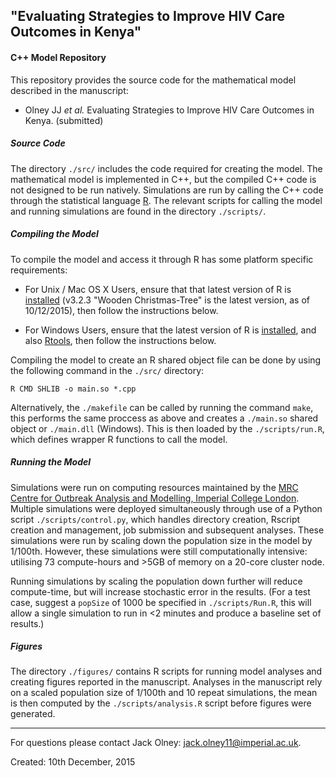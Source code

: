 ## "Evaluating Strategies to Improve HIV Care Outcomes in Kenya"
#### C++ Model Repository

This repository provides the source code for the mathematical model described in the manuscript: 
- Olney JJ _et al._ Evaluating Strategies to Improve HIV Care Outcomes in Kenya. (submitted)


#####  Source Code
The directory `./src/` includes the code required for creating the model. The mathematical model is implemented in C++, but the compiled C++ code is not designed to be run natively. Simulations are run by calling the C++ code through the statistical language [R](https://www.r-project.org/). The relevant scripts for calling the model and running simulations are found in the directory `./scripts/`.

##### Compiling the Model
To compile the model and access it through R has some platform specific requirements:

- For Unix / Mac OS X Users, ensure that that latest version of R is [installed](https://cran.r-project.org/src/base/R-3/) (v3.2.3 "Wooden Christmas-Tree" is the latest version, as of 10/12/2015), then follow the instructions below.

- For Windows Users, ensure that the latest version of R is [installed](https://cran.r-project.org/bin/windows/base/), and also [Rtools](http://cran.r-project.org/bin/windows/Rtools/), then follow the instructions below.
 
Compiling the model to create an R shared object file can be done by using the following command in the `./src/` directory:
```shell
R CMD SHLIB -o main.so *.cpp
````
Alternatively, the `./makefile` can be called by running the command `make`, this performs the same proccess as above and creates a `./main.so` shared object or `./main.dll` (Windows). This is then loaded by the `./scripts/run.R`, which defines wrapper R functions to call the model.

#####  Running the Model
Simulations were run on computing resources maintained by the [MRC Centre for Outbreak Analysis and Modelling, Imperial College London](https://www1.imperial.ac.uk/publichealth/departments/ide/outbreaks/). Multiple simulations were deployed simultaneously through use of a Python script `./scripts/control.py`, which handles directory creation, Rscript creation and management, job submission and subsequent analyses. These simulations were run by scaling down the population size in the model by 1/100th. However, these simulations were still computationally intensive: utilising 73 compute-hours and >5GB of memory on a 20-core cluster node.

Running simulations by scaling the population down further will reduce compute-time, but will increase stochastic error in the results. (For a test case, suggest a `popSize` of 1000 be specified in `./scripts/Run.R`, this will allow a single simulation to run in <2 minutes and produce a baseline set of results.)

#####  Figures
The directory `./figures/` contains R scripts for running model analyses and creating figures reported in the manuscript. Analyses in the manuscript rely on a scaled population size of 1/100th and 10 repeat simulations, the mean is then computed by the `./scripts/analysis.R` script before figures were generated.

---

For questions please contact Jack Olney: jack.olney11@imperial.ac.uk.

Created: 10th December, 2015